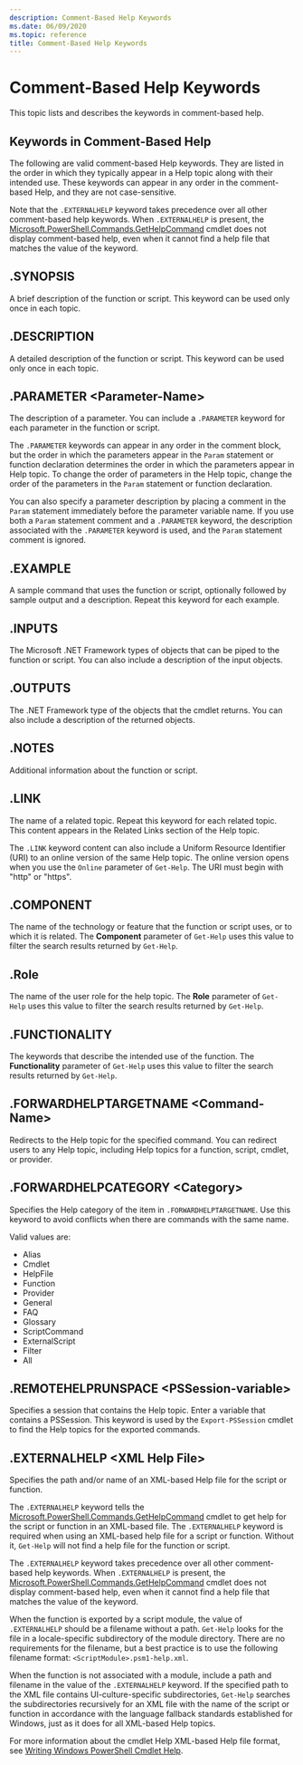 ```yaml
---
description: Comment-Based Help Keywords
ms.date: 06/09/2020
ms.topic: reference
title: Comment-Based Help Keywords
---
```

# Comment-Based Help Keywords

This topic lists and describes the keywords in comment-based help.

## Keywords in Comment-Based Help

The following are valid comment-based Help keywords. They are listed in the order in which they
typically appear in a Help topic along with their intended use. These keywords can appear in any
order in the comment-based Help, and they are not case-sensitive.

Note that the `.EXTERNALHELP` keyword takes precedence over all other comment-based help keywords.
When `.EXTERNALHELP` is present, the
[Microsoft.PowerShell.Commands.GetHelpCommand](/dotnet/api/Microsoft.PowerShell.Commands.gethelpcommand)
cmdlet does not display comment-based help, even when it cannot find a help file that matches the
value of the keyword.

## .SYNOPSIS

A brief description of the function or script. This keyword can be used only once in each topic.

## .DESCRIPTION

A detailed description of the function or script. This keyword can be used only once in each topic.

## .PARAMETER \<Parameter-Name>

The description of a parameter. You can include a `.PARAMETER` keyword for each parameter in the
function or script.

The `.PARAMETER` keywords can appear in any order in the comment block, but the order in which the
parameters appear in the `Param` statement or function declaration determines the order in which the
parameters appear in Help topic. To change the order of parameters in the Help topic, change the
order of the parameters in the `Param` statement or function declaration.

You can also specify a parameter description by placing a comment in the `Param` statement
immediately before the parameter variable name. If you use both a `Param` statement comment and a
`.PARAMETER` keyword, the description associated with the `.PARAMETER` keyword is used, and the
`Param` statement comment is ignored.

## .EXAMPLE

A sample command that uses the function or script, optionally followed by sample output and a
description. Repeat this keyword for each example.

## .INPUTS

The Microsoft .NET Framework types of objects that can be piped to the function or script. You can
also include a description of the input objects.

## .OUTPUTS

The .NET Framework type of the objects that the cmdlet returns. You can also include a description
of the returned objects.

## .NOTES

Additional information about the function or script.

## .LINK

The name of a related topic. Repeat this keyword for each related topic. This content appears in the
Related Links section of the Help topic.

The `.LINK` keyword content can also include a Uniform Resource Identifier (URI) to an online
version of the same Help topic. The online version opens when you use the `Online` parameter of
`Get-Help`. The URI must begin with "http" or "https".

## .COMPONENT

The name of the technology or feature that the function or script uses, or to which it is related.
The **Component** parameter of `Get-Help` uses this value to filter the search results returned by
`Get-Help`.

## .Role

The name of the user role for the help topic. The **Role** parameter of `Get-Help` uses this value
to filter the search results returned by `Get-Help`.

## .FUNCTIONALITY

The keywords that describe the intended use of the function. The **Functionality** parameter of
`Get-Help` uses this value to filter the search results returned by `Get-Help`.

## .FORWARDHELPTARGETNAME \<Command-Name>

Redirects to the Help topic for the specified command. You can redirect users to any Help topic,
including Help topics for a function, script, cmdlet, or provider.

## .FORWARDHELPCATEGORY \<Category>

Specifies the Help category of the item in `.FORWARDHELPTARGETNAME`. Use this keyword to avoid
conflicts when there are commands with the same name.

Valid values are:

- Alias
- Cmdlet
- HelpFile
- Function
- Provider
- General
- FAQ
- Glossary
- ScriptCommand
- ExternalScript
- Filter
- All

## .REMOTEHELPRUNSPACE \<PSSession-variable>

Specifies a session that contains the Help topic. Enter a variable that contains a PSSession. This
keyword is used by the `Export-PSSession` cmdlet to find the Help topics for the exported commands.

## .EXTERNALHELP \<XML Help File>

Specifies the path and/or name of an XML-based Help file for the script or function.

The `.EXTERNALHELP` keyword tells the
[Microsoft.PowerShell.Commands.GetHelpCommand](/dotnet/api/Microsoft.PowerShell.Commands.gethelpcommand)
cmdlet to get help for the script or function in an XML-based file. The `.EXTERNALHELP` keyword is
required when using an XML-based help file for a script or function. Without it, `Get-Help` will not
find a help file for the function or script.

The `.EXTERNALHELP` keyword takes precedence over all other comment-based help keywords. When
`.EXTERNALHELP` is present, the
[Microsoft.PowerShell.Commands.GetHelpCommand](/dotnet/api/Microsoft.PowerShell.Commands.gethelpcommand)
cmdlet does not display comment-based help, even when it cannot find a help file that matches the
value of the keyword.

When the function is exported by a script module, the value of `.EXTERNALHELP` should be a filename
without a path. `Get-Help` looks for the file in a locale-specific subdirectory of the module
directory. There are no requirements for the filename, but a best practice is to use the following
filename format: `<ScriptModule>.psm1-help.xml`.

When the function is not associated with a module, include a path and filename in the value of the
`.EXTERNALHELP` keyword. If the specified path to the XML file contains UI-culture-specific
subdirectories, `Get-Help` searches the subdirectories recursively for an XML file with the name of
the script or function in accordance with the language fallback standards established for Windows,
just as it does for all XML-based Help topics.

For more information about the cmdlet Help XML-based Help file format, see
[Writing Windows PowerShell Cmdlet Help](./writing-help-for-windows-powershell-cmdlets.md).
